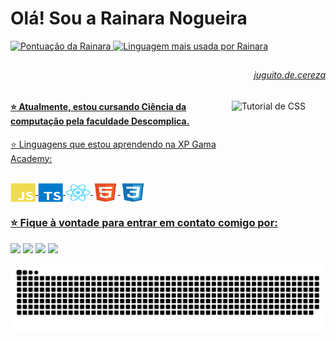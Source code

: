 # Olá! Sou a Rainara Nogueira



 <div>
  <a href="https://github.com/rainaranm">
  <img height="160em" alt='Pontuação da Rainara'src="https://github-readme-stats.vercel.app/api?username=rainaranm&show_icons=true&theme=dracula&include_all_commits=true&count_private=true"/>
  <img height="160em" alt = 'Linguagem mais usada por Rainara' src="https://github-readme-stats.vercel.app/api/top-langs/?username=rainaranm&layout=compact&langs_count=7&theme=dracula"/>
</div>

  ##
 <h6 align = "right">juguito.de.cereza</h6>
 <img align = "right" src="https://cdn.discordapp.com/attachments/877301772597731359/877672530201178182/Completo.gif" alt="Tutorial de CSS" title="GIF" width="150" height="150" />
 
  
#### ⭐ Atualmente, estou cursando Ciência da computação pela faculdade Descomplica. <br>
 ⭐ Linguagens que estou aprendendo na XP Gama Academy:  
 <div style="display: inline_block"><br>
  <img align="center" alt="Ícone javaScript" height="30" width="40" src="https://raw.githubusercontent.com/devicons/devicon/master/icons/javascript/javascript-plain.svg">
  <img align="center" alt="Ícone typeScript" height="30" width="40" src="https://raw.githubusercontent.com/devicons/devicon/master/icons/typescript/typescript-plain.svg">
  <img align="center" alt="Ícone React" height="30" width="40" src="https://raw.githubusercontent.com/devicons/devicon/master/icons/react/react-original.svg">
  <img align="center" alt="Ícone HTML" height="30" width="40" src="https://raw.githubusercontent.com/devicons/devicon/master/icons/html5/html5-original.svg">
  <img align="center" alt="Ícone CSS" height="30" width="40" src="https://raw.githubusercontent.com/devicons/devicon/master/icons/css3/css3-original.svg">
  
</div>
   
 ### ⭐ Fique à vontade para entrar em contato comigo por:
 
  <div>
  <a href="https://www.instagram.com/rainara_nm/" target="_blank"><img src="https://img.shields.io/badge/-Instagram-%23E4405F?style=for-the-badge&logo=instagram&logoColor=white" target="_blank"></a>
  <a href="https://discord.gg/vNVnBt5HCc" target="_blank"><img src="https://img.shields.io/badge/Discord-7289DA?style=for-the-badge&logo=discord&logoColor=white" target="_blank"></a> 
  <a href = "mailto:rainara.n.moura@gmail.com"><img src="https://img.shields.io/badge/-Gmail-%23333?style=for-the-badge&logo=gmail&logoColor=white" target="_blank"></a>
  <a href="https://www.linkedin.com/in/rainaranm/" target="_blank"><img src="https://img.shields.io/badge/-LinkedIn-%230077B5?style=for-the-badge&logo=linkedin&logoColor=white" target="_blank"></a>
   
   ![Snake animation](https://github.com/rainaranm/rainaranm/blob/output/github-contribution-grid-snake.svg)
    
</div>
